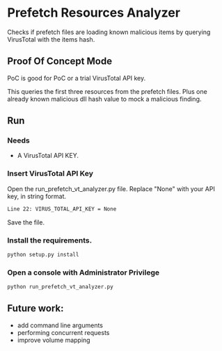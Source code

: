 # Prefetch Resources Analyzer

Checks if prefetch files are loading known malicious items by querying VirusTotal with the items hash.

## Proof Of Concept Mode
PoC is good for PoC or a trial VirusTotal API key.

This queries the first three resources from the prefetch files.
Plus one already known malicious dll hash value to mock a malicious finding.



## Run

### Needs 
- A VirusTotal API KEY.

### Insert VirusTotal API Key
Open the run_prefetch_vt_analyzer.py file.
Replace "None" with your API key, in string format.
```bash
Line 22: VIRUS_TOTAL_API_KEY = None
```
Save the file.

### Install the requirements.
```bash
python setup.py install
```
### Open a console with Administrator Privilege

```bash
python run_prefetch_vt_analyzer.py
```

## Future work: 
- add command line arguments
- performing concurrent requests
- improve volume mapping
